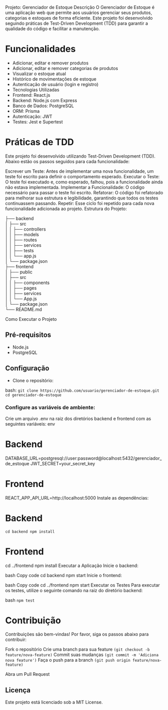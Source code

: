 Projeto: Gerenciador de Estoque
Descrição
O Gerenciador de Estoque é uma aplicação web que permite aos usuários gerenciar seus produtos, categorias e estoques de forma eficiente. Este projeto foi desenvolvido seguindo práticas de Test-Driven Development (TDD) para garantir a qualidade do código e facilitar a manutenção.

# Funcionalidades
* Adicionar, editar e remover produtos
* Adicionar, editar e remover categorias de produtos
* Visualizar o estoque atual
* Histórico de movimentações de estoque
* Autenticação de usuário (login e registro)
* Tecnologias Utilizadas
* Frontend: React.js
* Backend: Node.js com Express
* Banco de Dados: PostgreSQL
* ORM: Prisma
* Autenticação: JWT
* Testes: Jest e Supertest

# Práticas de TDD

Este projeto foi desenvolvido utilizando Test-Driven Development (TDD). Abaixo estão os passos seguidos para cada funcionalidade:

Escrever um Teste: Antes de implementar uma nova funcionalidade, um teste foi escrito para definir o comportamento esperado.
Executar o Teste: O teste foi executado e, como esperado, falhou, pois a funcionalidade ainda não estava implementada.
Implementar a Funcionalidade: O código necessário para passar o teste foi escrito.
Refatorar: O código foi refatorado para melhorar sua estrutura e legibilidade, garantindo que todos os testes continuassem passando.
Repetir: Esse ciclo foi repetido para cada nova funcionalidade adicionada ao projeto.
Estrutura do Projeto:


├── backend<BR>
 │   ├── src <BR>
│   │   ├── controllers <BR>
│   │   ├── models <BR>
│   │   ├── routes <BR>
│   │   ├── services <BR>
│   │   ├── tests <BR>
│   │   └── app.js <BR> 
│   └── package.json <BR>
├── frontend <BR>
│   ├── public <BR> 
│   ├── src <BR>
│   │   ├── components <BR>
│   │   ├── pages <BR>
│   │   ├── services <BR>
│   │   └── App.js <BR>
│   └── package.json <BR>
└── README.md


Como Executar o Projeto

## Pré-requisitos
- Node.js
- PostgreSQL

## Configuração
- Clone o repositório:
  
bash:
``
git clone https://github.com/usuario/gerenciador-de-estoque.git
cd gerenciador-de-estoque
``

### Configure as variáveis de ambiente:
  Crie um arquivo .env na raiz dos diretórios backend e frontend com as seguintes variáveis:
  env

# Backend
DATABASE_URL=postgresql://user:password@localhost:5432/gerenciador_de_estoque
JWT_SECRET=your_secret_key

# Frontend

REACT_APP_API_URL=http://localhost:5000
Instale as dependências:

# Backend
``
cd backend
npm install
``
# Frontend
cd ../frontend
npm install
Executar a Aplicação
Inicie o backend:

bash
Copy code
cd backend
npm start
Inicie o frontend:

bash
Copy code
cd ../frontend
npm start
Executar os Testes
Para executar os testes, utilize o seguinte comando na raiz do diretório backend:

bash
``
npm test
``

# Contribuição
Contribuições são bem-vindas! Por favor, siga os passos abaixo para contribuir:

Fork o repositório
Crie uma branch para sua feature ``(git checkout -b feature/nova-feature)``
Commit suas mudanças ``(git commit -m 'Adiciona nova feature')``
Faça o push para a branch ``(git push origin feature/nova-feature)``


Abra um Pull Request

## Licença
Este projeto está licenciado sob a MIT License.

